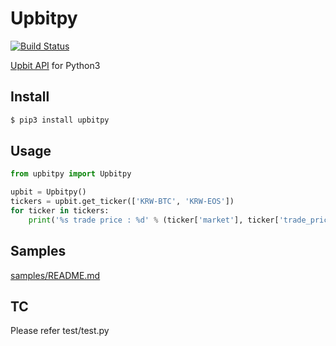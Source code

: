 # Upbitpy

[![Build Status](https://travis-ci.org/inasie/upbitpy.svg?branch=master)](https://travis-ci.org/inasie/upbitpy)

[Upbit API](https://docs.upbit.com/v1.0/reference) for Python3

## Install
```bash
$ pip3 install upbitpy
```

## Usage
```python
from upbitpy import Upbitpy

upbit = Upbitpy()
tickers = upbit.get_ticker(['KRW-BTC', 'KRW-EOS'])
for ticker in tickers:
    print('%s trade price : %d' % (ticker['market'], ticker['trade_price']))
```

## Samples

[samples/README.md](./samples/README.md)

## TC

Please refer test/test.py
